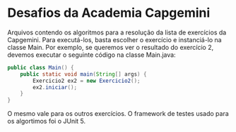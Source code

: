 # Desafios da Academia Capgemini

Arquivos contendo os algoritmos para a resolução da lista de exercícios da Capgemini. Para executá-los, basta escolher o exercício e instanciá-lo na classe Main. Por exemplo, se queremos ver o resultado do exercício 2, devemos executar o seguinte código na classe Main.java:

```java
public class Main() {
    public static void main(String[] args) {
        Exercicio2 ex2 = new Exercicio2();
        ex2.iniciar();
    }
}
```

O mesmo vale para os outros exercícios. O framework de testes usado para os algortimos foi o JUnit 5. 
